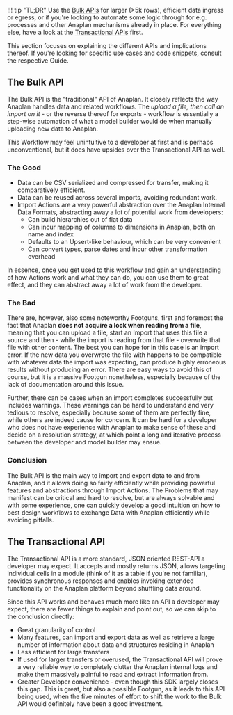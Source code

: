 !!! tip "TL;DR"
    Use the [Bulk APIs](bulk.md) for larger (>5k rows), efficient data ingress or egress, or if you're looking to automate
    some logic through for e.g. processes and other Anaplan mechanisms already in place. For everything else, have a look at
    the [Transactional APIs](transactional.md) first.

This section focuses on explaining the different APIs and implications thereof. If you're looking for specific use cases
and code snippets, consult the respective Guide.

## The Bulk API

The Bulk API is the "traditional" API of Anaplan. It closely reflects the way Anaplan handles data and related
workflows. The *upload a file, then call an import on it* - or the reverse thereof for exports - workflow is
essentially a step-wise automation of what a model builder would de when manually uploading new data to Anaplan.

This Workflow may feel unintuitive to a developer at first and is perhaps unconventional, but it does have upsides
over the Transactional API as well.

### The Good

- Data can be CSV serialized and compressed for transfer, making it comparatively efficient.
- Data can be reused across several imports, avoiding redundant work.
- Import Actions are a very powerful abstraction over the Anaplan Internal Data Formats, abstracting away a lot of
  potential work from developers:
    - Can build hierarchies out of flat data
    - Can incur mapping of columns to dimensions in Anaplan, both on name and index
    - Defaults to an Upsert-like behaviour, which can be very convenient
    - Can convert types, parse dates and incur other transformation overhead

In essence, once you get used to this workflow and gain an understanding of how Actions work and what they can do,
you can use them to great effect, and they can abstract away a lot of work from the developer.

### The Bad

There are, however, also some noteworthy Footguns, first and foremost the fact that Anaplan **does not acquire a lock
when reading from a file**, meaning that you can upload a file, start an Import that uses this file a source and then -
while the import is reading from that file - overwrite that file with other content. The best you can hope for in this
case is an import error. If the new data you overwrote the file with happens to be compatible with whatever data the
import was expecting, can produce highly erroneous results without producing an error. There are easy ways to avoid this
of course, but it is a massive Footgun nonetheless, especially because of the lack of documentation around this issue.

Further, there can be cases when an import completes successfully but includes warnings. These warnings can be hard to
understand and very tedious to resolve, especially because some of them are perfectly fine, while others are indeed
cause for concern. It can be hard for a developer who does not have experience with Anaplan to make sense of these and
decide
on a resolution strategy, at which point a long and iterative process between the developer and model builder may
ensue.

### Conclusion

The Bulk API is the main way to import and export data to and from Anaplan, and it allows doing so fairly efficiently
while providing powerful features and abstractions through Import Actions. The Problems that may manifest can be
critical and hard to resolve, but are always solvable and with some experience, one can quickly develop a good intuition
on how to best design workflows to exchange Data with Anaplan efficiently while avoiding pitfalls.

## The Transactional API

The Transactional API is a more standard, JSON oriented REST-API a developer may expect. It accepts and mostly returns
JSON, allows targeting individual cells in a module (think of it as a table if you're not familiar), provides
synchronous responses and enables invoking extended functionality on the Anaplan platform beyond shuffling data around.

Since this API works and behaves much more like an API a developer may expect, there are fewer things to explain and
point out, so we can skip to the conclusion directly:

- Great granularity of control
- Many features, can import and export data as well as retrieve a large number of information about data and structures
  residing in Anaplan
- Less efficient for large transfers
- If used for larger transfers or overused, the Transactional API will prove a very reliable way to completely clutter
  the Anaplan internal logs and make them massively painful to read and extract information from.
- Greater Developer convenience - even though this SDK largely closes this gap. This is great, but also a possible
  Footgun, as it leads to this API being used, when the five minutes of effort to shift the work to the Bulk API would
  definitely have been a good investment.

